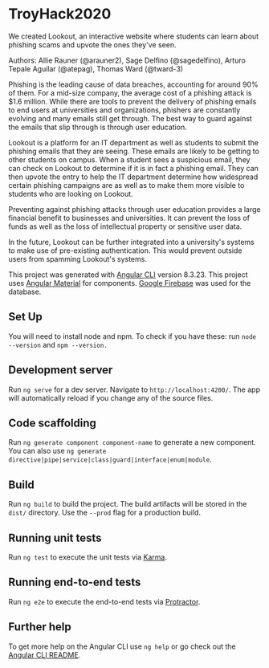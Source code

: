 # TroyHack2020
We created Lookout, an interactive website where students can learn about phishing scams and upvote the ones they've seen.

Authors: Allie Rauner (@arauner2), Sage Delfino (@sagedelfino), Arturo Tepale Aguilar (@atepag), Thomas Ward (@tward-3)

Phishing is the leading cause of data breaches, accounting for around 90% of them. For a mid-size company, the average cost of a phishing attack is $1.6 million. While there are tools to prevent the delivery of phishing emails to end users at universities and organizations, phishers are constantly evolving and many emails still get through. The best way to guard against the emails that slip through is through user education. 

Lookout is a platform for an IT department as well as students to submit the phishing emails that they are seeing. These emails are likely to be getting to other students on campus. When a student sees a suspicious email, they can check on Lookout to determine if it is in fact a phishing email. They can then upvote the entry to help the IT department determine how widespread certain phishing campaigns are as well as to make them more visible to students who are looking on Lookout.

Preventing against phishing attacks through user education provides a large financial benefit to businesses and universities. It can prevent the loss of funds as well as the loss of intellectual property or sensitive user data.

In the future, Lookout can be further integrated into a university's systems to make use of pre-existing authentication. This would prevent outside users from spamming Lookout's systems.

This project was generated with [Angular CLI](https://github.com/angular/angular-cli) version 8.3.23.
This project uses [Angular Material](https://material.angular.io/) for components.
[Google Firebase](https://firebase.google.com/) was used for the database.

## Set Up
You will need to install node and npm. To check if you have these: run `node --version` and `npm --version.`

## Development server

Run `ng serve` for a dev server. Navigate to `http://localhost:4200/`. The app will automatically reload if you change any of the source files.

## Code scaffolding

Run `ng generate component component-name` to generate a new component. You can also use `ng generate directive|pipe|service|class|guard|interface|enum|module`.

## Build

Run `ng build` to build the project. The build artifacts will be stored in the `dist/` directory. Use the `--prod` flag for a production build.

## Running unit tests

Run `ng test` to execute the unit tests via [Karma](https://karma-runner.github.io).

## Running end-to-end tests

Run `ng e2e` to execute the end-to-end tests via [Protractor](http://www.protractortest.org/).

## Further help

To get more help on the Angular CLI use `ng help` or go check out the [Angular CLI README](https://github.com/angular/angular-cli/blob/master/README.md).
